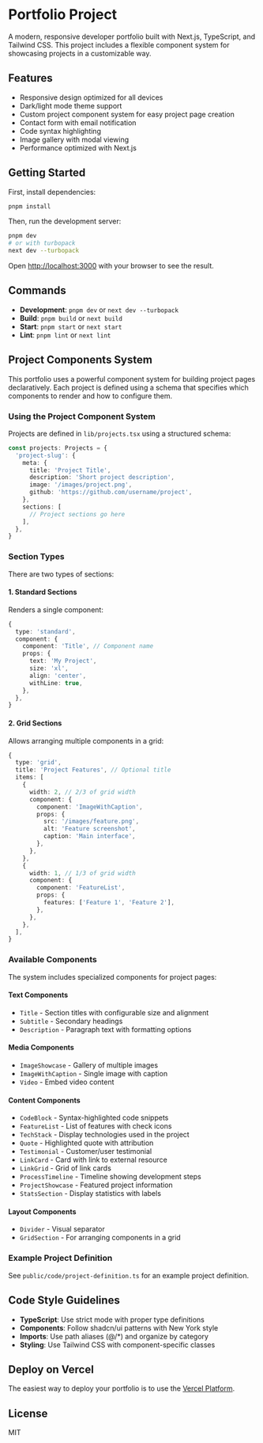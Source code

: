# Portfolio Project

A modern, responsive developer portfolio built with Next.js, TypeScript, and Tailwind CSS. This project includes a flexible component system for showcasing projects in a customizable way.

## Features

- Responsive design optimized for all devices
- Dark/light mode theme support
- Custom project component system for easy project page creation
- Contact form with email notification
- Code syntax highlighting
- Image gallery with modal viewing
- Performance optimized with Next.js

## Getting Started

First, install dependencies:

```bash
pnpm install
```

Then, run the development server:

```bash
pnpm dev
# or with turbopack
next dev --turbopack
```

Open [http://localhost:3000](http://localhost:3000) with your browser to see the result.

## Commands

- **Development**: `pnpm dev` or `next dev --turbopack`
- **Build**: `pnpm build` or `next build`
- **Start**: `pnpm start` or `next start`
- **Lint**: `pnpm lint` or `next lint`

## Project Components System

This portfolio uses a powerful component system for building project pages declaratively. Each project is defined using a schema that specifies which components to render and how to configure them.

### Using the Project Component System

Projects are defined in `lib/projects.tsx` using a structured schema:

```typescript
const projects: Projects = {
  'project-slug': {
    meta: {
      title: 'Project Title',
      description: 'Short project description',
      image: '/images/project.png',
      github: 'https://github.com/username/project',
    },
    sections: [
      // Project sections go here
    ],
  },
}
```

### Section Types

There are two types of sections:

#### 1. Standard Sections

Renders a single component:

```typescript
{
  type: 'standard',
  component: {
    component: 'Title', // Component name
    props: {
      text: 'My Project',
      size: 'xl',
      align: 'center',
      withLine: true,
    },
  },
}
```

#### 2. Grid Sections

Allows arranging multiple components in a grid:

```typescript
{
  type: 'grid',
  title: 'Project Features', // Optional title
  items: [
    {
      width: 2, // 2/3 of grid width
      component: {
        component: 'ImageWithCaption',
        props: {
          src: '/images/feature.png',
          alt: 'Feature screenshot',
          caption: 'Main interface',
        },
      },
    },
    {
      width: 1, // 1/3 of grid width
      component: {
        component: 'FeatureList',
        props: {
          features: ['Feature 1', 'Feature 2'],
        },
      },
    },
  ],
}
```

### Available Components

The system includes specialized components for project pages:

#### Text Components

- `Title` - Section titles with configurable size and alignment
- `Subtitle` - Secondary headings
- `Description` - Paragraph text with formatting options

#### Media Components

- `ImageShowcase` - Gallery of multiple images
- `ImageWithCaption` - Single image with caption
- `Video` - Embed video content

#### Content Components

- `CodeBlock` - Syntax-highlighted code snippets
- `FeatureList` - List of features with check icons
- `TechStack` - Display technologies used in the project
- `Quote` - Highlighted quote with attribution
- `Testimonial` - Customer/user testimonial
- `LinkCard` - Card with link to external resource
- `LinkGrid` - Grid of link cards
- `ProcessTimeline` - Timeline showing development steps
- `ProjectShowcase` - Featured project information
- `StatsSection` - Display statistics with labels

#### Layout Components

- `Divider` - Visual separator
- `GridSection` - For arranging components in a grid

### Example Project Definition

See `public/code/project-definition.ts` for an example project definition.

## Code Style Guidelines

- **TypeScript**: Use strict mode with proper type definitions
- **Components**: Follow shadcn/ui patterns with New York style
- **Imports**: Use path aliases (@/\*) and organize by category
- **Styling**: Use Tailwind CSS with component-specific classes

## Deploy on Vercel

The easiest way to deploy your portfolio is to use the [Vercel Platform](https://vercel.com/new).

## License

MIT

